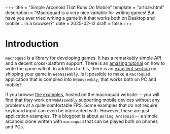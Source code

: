 +++
title = "Simple Arconoid That Runs On Mobile"
template = "article.html"
description = "Macroquad is a very nice variable for writing games! But have you ever tried writing a game in it that works both on Desktop and mobile... In a browser?"
date = 2025-02-12
draft = false
+++

# Introduction

`macroquad` is a library for developing games. It has a remarkably simple API and a decent cross-platform support. There is an [amazing tutorial](https://mq.agical.se/) on how to write the game with it. In addition to this, there is an [excellent section](https://mq.agical.se/release-web.html) on shipping your game in `WebAssembly`. Is it possible to make a `macroquad` application that is compiled into `WebAssembly`, that works both on PC and mobile?

If you browse [the examples](https://macroquad.rs/examples/), hosted on the macroquad website -- you will find that they work on `WebAssembly` supporting mobile devices without any problems at a quite comfortable FPS. Some examples that do not require keyboard input can even be interracted with. However, these are just application examples. This blogpost is about `Boring Arcanoid` -- a simple arcanoid clone written with `macroquad` that can be played both on phones and PCs.